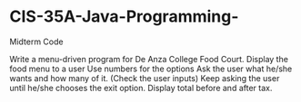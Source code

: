 # CIS-35A-Java-Programming-
Midterm Code

Write a menu-driven program for De Anza College Food Court. 
Display the food menu to a user 
Use numbers for the options 
Ask the user what he/she wants and how many of it. (Check the user inputs)
Keep asking the user until he/she chooses the exit option.
Display total before and after tax. 
